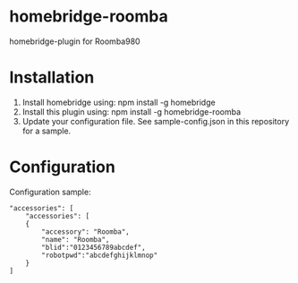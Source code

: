 # homebridge-roomba

homebridge-plugin for Roomba980

# Installation

1. Install homebridge using: npm install -g homebridge
2. Install this plugin using: npm install -g homebridge-roomba
3. Update your configuration file. See sample-config.json in this repository for a sample. 

# Configuration
Configuration sample:

```
"accessories": [
    "accessories": [
    {
        "accessory": "Roomba",
        "name": "Roomba",
        "blid":"0123456789abcdef",
        "robotpwd":"abcdefghijklmnop"
    }
]
```